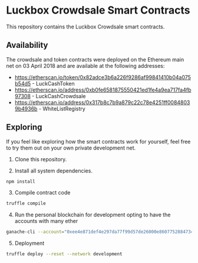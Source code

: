 # Luckbox Crowdsale Smart Contracts

This repository contains the Luckbox Crowdsale smart contracts.

## Availability

The crowdsale and token contracts were deployed on the Ethereum main net on 03 April 2018 and are available at the following addresses:

* https://etherscan.io/token/0x82adce3b6a226f9286af99841410b04a075b54d5 - LuckCashToken
* https://etherscan.io/address/0xb0fe6581875550421ed1fe4a9ea717fa4fb97308 - LuckCashCrowdsale
* https://etherscan.io/address/0x317b8c7b9a879c22c78e4251ff00848039b4936b - WhiteListRegistry

## Exploring

If you feel like exploring how the smart contracts work for yourself, feel free to try them out on your own private development net.

1. Clone this repository.

2. Install all system dependencies.

```sh
npm install
```

3. Compile contract code

```sh
truffle compile
```

4. Run the personal blockchain for development opting to have the accounts with many ether

```sh
ganache-cli --account="0xee4e871def4e297da77f99d57de26000e86077528847341bc637d2543f8db6e2,10000000000000000000000000" --account="0x4be9f21ddd88e9e66a526d8dbb00d27f6d7b977a186eb5baa87e896087a6055f,10000000000000000000000000" --account="0x09e775e9aa0ac5b5e1fd0d0bca00e2ef429dc5f5130ea769ba14be0163021f16, 10000000000000000000000000" --account="0xed055c1114c433f95d688c8d5e460d3e5d807544c5689af262451f1699ff684f, 10000000000000000000000000" --account="0x3f81b14d33f5eb597f9ad2c350716ba8f2b6c073eeec5fdb807d23c85cf05794,10000000000000000000000000" --account="0x501a3382d37d113b6490e3c4dda0756afb65df2d7977ede59618233c787239f2,10000000000000000000000000" --account="0x3d00e5c06597298b7d70c6fa3ac5dae376ff897763333db23c226d14d48333af, 10000000000000000000000000" --account="0xc00db81e42db65485d6ce98d727f12f2ace251cbf7b24a932c3afd3a356876ad, 10000000000000000000000000" --account="0xd6f7d873e7349c6d522455cb3ebdaa50b525dc6fd34f96b9e09e2d8a22dce925, 10000000000000000000000000" --account="0x13c8853ac12e9e30fda9f070fafe776031cc4d13bee88d7ad4e099601d83c594, 10000000000000000000000000"
```

5. Deployment

```sh
truffle deploy --reset --network development
```